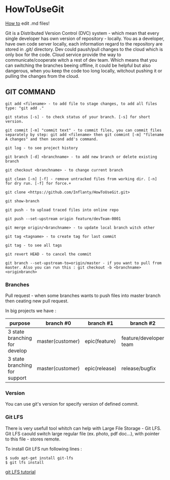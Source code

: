 # HowToUseGit
[How to](https://help.github.com/categories/writing-on-github/) edit .md files!

Git is a Distributed Version Control (DVC) system - which mean that every single developer 
has own version of repository - locally. You as a developer, have own code server locally,
each information regard to the repository are stored in .git/ directory. Dev could paush/pull changes to 
the cloud which is only box for the code. Cloud service provide the way to communicate/cooperate
witch a rest of dev team. Which means that you can switching the branches beeing offline, it 
could be helpful but also dangerous, when you keep the code too long locally, witchout pushing it
or pulling the changes from the cloud.

## GIT COMMAND
```
git add <filename> - to add file to stage changes, to add all files type: "git add ."

git status [-s] - to check status of your branch. [-s] for short version.

git commit [-m] "commit text" - to commit files, you can commit files separately by step: git add <filename> then git commint [-m] "filename A changes" and then second add's command.

git log - to see project history

git branch [-d] <branchname> - to add new branch or delete existing branch

git checkout <branchname> - to change current branch

git clean [-n] [-f] - remove untracked files from working dir. [-n] for dry run. [-f] for force.+

git clone <https://github.com/Inflanty/HowToUseGit.git>

git show-branch

git push - to upload traced files into online repo

git push --set-upstream origin feature/devTeam-0001

git merge origin/<branchname> - to update local branch witch other

git tag <tagname> - to create tag for last commit

git tag - to see all tags

git revert HEAD - to cancel the commit

git branch --set-upstream-to=origin/master - if you want to pull from master. Also you can run this : git checkout -b <branchname> <originbranch>

```


### Branches
Pull request - when some branches wants to push files into master branch then ceating new pull request.

In big projects we have :

purpose | branch #0 | branch #1 | branch #2
----------|----------|---------|---------
3 state branching for develop | master(customer) | epic(feature) | feature/developer team
3 state branching for support | master(customer) | epic(release) | release/bugfix

### Version
You can use git's version for specify version of defined commit.

### Git LFS
There is very usefull tool whitch can help with Large File Storage - Git LFS.
Git LFS caould switch large regular file (ex. photo, pdf doc...),
with pointer to this file - stores remote.

To install Git LFS run following lines :
```
$ sudo apt-get install git-lfs
$ git lfs install
```

[git LFS tutorial](https://www.atlassian.com/git/tutorials/git-lfs#tracking-files)
